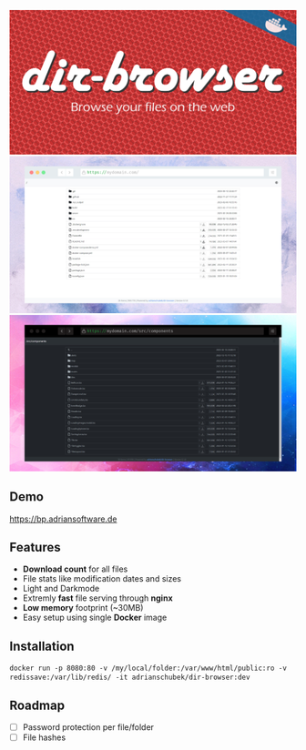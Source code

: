<div align="center">

![](dir-browser.png)
![](p1.png)
![](p2.png)

</div>

## Demo

https://bp.adriansoftware.de

## Features
- **Download count** for all files
- File stats like modification dates and sizes
- Light and Darkmode
- Extremly **fast** file serving through **nginx**
- **Low memory** footprint (~30MB)
- Easy setup using single **Docker** image

## Installation

```
docker run -p 8080:80 -v /my/local/folder:/var/www/html/public:ro -v redissave:/var/lib/redis/ -it adrianschubek/dir-browser:dev
```

## Roadmap
- [ ] Password protection per file/folder
- [ ] File hashes

<!-- Directory Browser / Lister drop-in

docker run --rm --name dir -p 8080:80 -v /home/adrian/Uni/BP/frontend:/var/www/html/public:ro  -it $(docker build -q .)
docker run --restart always --rm --name dir -p 8080:80 -v /home/adrian/Uni/BP/frontend:/var/www/html/public:ro  -it adrianschubek/dir-browser

docker run --rm --name dir -p 8080:80 -v /home/adrian/Uni/BP/frontend:/var/www/html/public:ro -v redissave:/var/lib/redis/  -it $(docker build -q -f Dockerfile .) -->